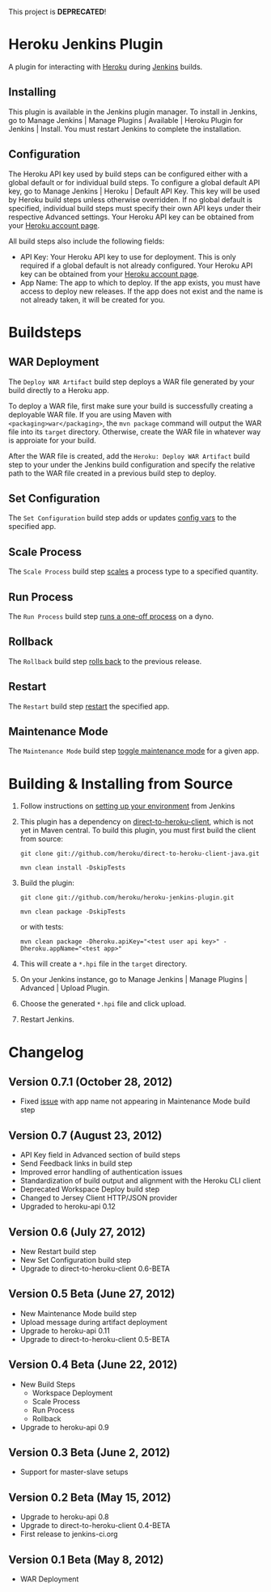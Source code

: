 This project is **DEPRECATED**!

Heroku Jenkins Plugin
======================

A plugin for interacting with [Heroku](http://heroku.com) during [Jenkins](http://jenkins-ci.org/) builds.

Installing
----------

This plugin is available in the Jenkins plugin manager. 
To install in Jenkins, go to Manage Jenkins | Manage Plugins | Available | Heroku Plugin for Jenkins | Install. 
You must restart Jenkins to complete the installation.

Configuration
-------------

The Heroku API key used by build steps can be configured either with a global default or for individual build steps.
To configure a global default API key, go to Manage Jenkins | Heroku | Default API Key. This key will be used
by Heroku build steps unless otherwise overridden. If no global default is specified, individual build steps must specify
their own API keys under their respective Advanced settings. Your Heroku API key can be obtained from your [Heroku account page](https://api.heroku.com/account).

All build steps also include the following fields:

 - API Key: Your Heroku API key to use for deployment. This is only required if a global default is not already configured. Your Heroku API key can be obtained from your [Heroku account page](https://api.heroku.com/account).
 - App Name: The app to which to deploy. If the app exists, you must have access to deploy new releases. If the app does not exist and the name is not already taken, it will be created for you.

Buildsteps
==========

WAR Deployment
--------------

The `Deploy WAR Artifact` build step deploys a WAR file generated by your build directly to a Heroku app.

To deploy a WAR file, first make sure your build is successfully creating a deployable WAR file.
If you are using Maven with `<packaging>war</packaging>`, the `mvn package` command will output the WAR file into its `target` directory.
Otherwise, create the WAR file in whatever way is approiate for your build.

After the WAR file is created, add the `Heroku: Deploy WAR Artifact` build step to your under the Jenkins build configuration
and specify the relative path to the WAR file created in a previous build step to deploy.

Set Configuration
-----------------

The `Set Configuration` build step adds or updates [config vars](https://devcenter.heroku.com/articles/config-vars) to the specified app.

Scale Process
-------------

The `Scale Process` build step [scales](https://devcenter.heroku.com/articles/scaling) a process type to a specified quantity.

Run Process
-----------

The `Run Process` build step [runs a one-off process](https://devcenter.heroku.com/articles/cedar#oneoff_processes) on a dyno.

Rollback
--------

The `Rollback` build step [rolls back](https://devcenter.heroku.com/articles/releases#rollback) to the previous release.

Restart
--------

The `Restart` build step [restart](https://devcenter.heroku.com/articles/ps#process_restarts) the specified app.

Maintenance Mode
----------------

The `Maintenance Mode` build step [toggle maintenance mode](https://devcenter.heroku.com/articles/maintenance-mode) for a given app.


Building & Installing from Source
=================================

1. Follow instructions on [setting up your environment](https://wiki.jenkins-ci.org/display/JENKINS/Plugin+tutorial#Plugintutorial-SettingUpEnvironment)
   from Jenkins

2. This plugin has a dependency on [direct-to-heroku-client](https://github.com/heroku/direct-to-heroku-client-java),
   which is not yet in Maven central. To build this plugin, you must first build the client from source:

     `git clone git://github.com/heroku/direct-to-heroku-client-java.git`

     `mvn clean install -DskipTests`

3. Build the plugin:

     `git clone git://github.com/heroku/heroku-jenkins-plugin.git`

     `mvn clean package -DskipTests`

     or with tests:

     `mvn clean package -Dheroku.apiKey="<test user api key>" -Dheroku.appName="<test app>"`

4. This will create a `*.hpi` file in the `target` directory. 

5. On your Jenkins instance, go to Manage Jenkins | Manage Plugins | Advanced | Upload Plugin.

6. Choose the generated `*.hpi` file and click upload.

7. Restart Jenkins.


Changelog
=========

Version 0.7.1 (October 28, 2012)
--------------------------------
 - Fixed [issue](https://github.com/heroku/heroku-jenkins-plugin/issues/14) with app name not appearing in Maintenance Mode build step

Version 0.7 (August 23, 2012)
-----------------------------
 - API Key field in Advanced section of build steps
 - Send Feedback links in build step
 - Improved error handling of authentication issues
 - Standardization of build output and alignment with the Heroku CLI client
 - Deprecated Workspace Deploy build step
 - Changed to Jersey Client HTTP/JSON provider
 - Upgraded to heroku-api 0.12

Version 0.6 (July 27, 2012)
---------------------------
 - New Restart build step
 - New Set Configuration build step
 - Upgrade to direct-to-heroku-client 0.6-BETA

Version 0.5 Beta (June 27, 2012)
--------------------------------
 - New Maintenance Mode build step
 - Upload message during artifact deployment
 - Upgrade to heroku-api 0.11
 - Upgrade to direct-to-heroku-client 0.5-BETA

Version 0.4 Beta (June 22, 2012)
-------------------------------
 - New Build Steps
   - Workspace Deployment
   - Scale Process
   - Run Process
   - Rollback
 - Upgrade to heroku-api 0.9

Version 0.3 Beta (June 2, 2012)
-------------------------------
 - Support for master-slave setups

Version 0.2 Beta (May 15, 2012)
-------------------------------
 - Upgrade to heroku-api 0.8
 - Upgrade to direct-to-heroku-client 0.4-BETA
 - First release to jenkins-ci.org

Version 0.1 Beta (May 8, 2012)
------------------------------
- WAR Deployment
 
